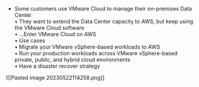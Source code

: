 * Some customers use VMware Cloud to manage their on-premises Data Center  
• They want to extend the Data Center capacity to AWS, but keep using the VMware Cloud software  
• ...Enter VMware Cloud on AWS  
• Use cases  
		• Migrate your VMware vSphere-based workloads to AWS  
		• Run your production workloads across VMware vSphere-based private, public, and hybrid cloud environments  
		• Have a disaster recover strategy

![[Pasted image 20230522114258.png]]

